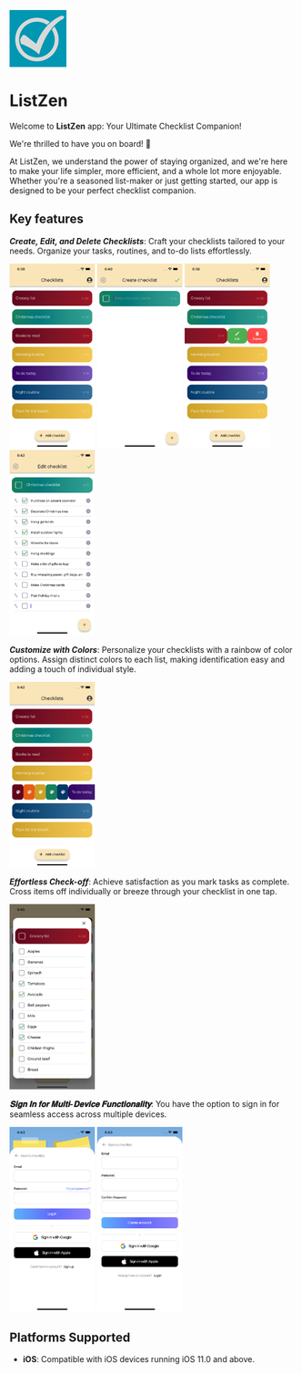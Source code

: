 
![ListZen Icon](ios/Runner/Assets.xcassets/AppIcon.appiconset/100.png)
# ListZen

Welcome to **ListZen** app: Your Ultimate Checklist Companion!

We're thrilled to have you on board! 🚀

At ListZen, we understand the power of staying organized, and we're here to make your life simpler, more efficient, and a whole lot more enjoyable. Whether you're a seasoned list-maker or just getting started, our app is designed to be your perfect checklist companion.

## Key features

***Create, Edit, and Delete Checklists***: Craft your checklists tailored to your needs. Organize your tasks, routines, and to-do lists effortlessly.

<img src="/assets/checklists_overview.png" width="150"> <img src="/assets/create_checklist.png" width="150"> <img src="/assets/checklist_actions.png" width="150"> <img src="/assets/edit_checklist.png" width="150">

***Customize with Colors***: Personalize your checklists with a rainbow of color options. Assign distinct colors to each list, making identification easy and adding a touch of individual style.

<img src="/assets/pick_checklist_color.png" width="150">

***Effortless Check-off***: Achieve satisfaction as you mark tasks as complete. Cross items off individually or breeze through your checklist in one tap.

<img src="/assets/view_checklist.png" width="150">

***𝐒𝐢𝐠𝐧 𝐈𝐧 𝐟𝐨𝐫 𝐌𝐮𝐥𝐭𝐢-𝐃𝐞𝐯𝐢𝐜𝐞 𝐅𝐮𝐧𝐜𝐭𝐢𝐨𝐧𝐚𝐥𝐢𝐭𝐲***: You have the option to sign in for seamless access across multiple devices.

<img src="/assets/sign_in.png" width="150"> <img src="/assets/sign_up.png" width="150">

## Platforms Supported

- **iOS**: Compatible with iOS devices running iOS 11.0 and above.

